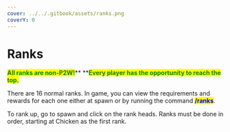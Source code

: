 ```yaml
---
cover: ../../.gitbook/assets/ranks.png
coverY: 0
---
```


# Ranks

<mark style="color:green;">**All ranks are non-P2W!**</mark>**  **<mark style="color:green;">**Every player has the opportunity to reach the top.**</mark>

There are 16 normal ranks. In game, you can view the requirements and rewards for each one either at spawn or by running the command <mark style="color:blue;">**/ranks**</mark>.

To rank up, go to spawn and click on the rank heads. Ranks must be done in order, starting at Chicken as the first rank.
